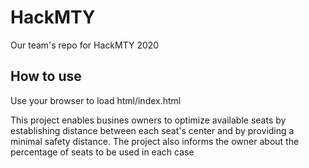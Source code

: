 # HackMTY
Our team's repo for HackMTY 2020
## How to use
Use your browser to load html/index.html

This project enables busines owners to optimize available seats by establishing distance between each seat's center and by providing a minimal safety distance.
The project also informs the owner about the percentage of seats to be used in each case